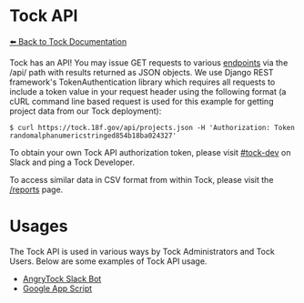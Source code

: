 # Tock API

[:arrow_left: Back to Tock
Documentation](https://github.com/18F/tock/tree/master/docs)

Tock has an API! You may issue GET requests to various [endpoints](https://github.com/18F/tock/tree/master/api-docs) via the /api/ path with results returned as JSON objects. We use Django REST framework's TokenAuthentication library which requires all requests to include a token value in your request header using the following format (a cURL command line based request is used for this example for getting project data from our Tock deployment):

```
$ curl https://tock.18f.gov/api/projects.json -H 'Authorization: Token randomalphanumericstringed854b18ba024327'
```

To obtain your own Tock API authorization token, please visit
[#tock-dev](https://gsa-tts.slack.com/messages/tock-dev/) on Slack and ping a
Tock Developer.

To access similar data in CSV format from within Tock, please visit the
[/reports](https://tock.18f.gov/reports) page.

# Usages

The Tock API is used in various ways by Tock Administrators and Tock Users.
Below are some examples of Tock API usage.

- [AngryTock Slack Bot](https://github.com/18F/angrytock)
- [Google App Script](https://github.com/18F/tock-gas-ts)
